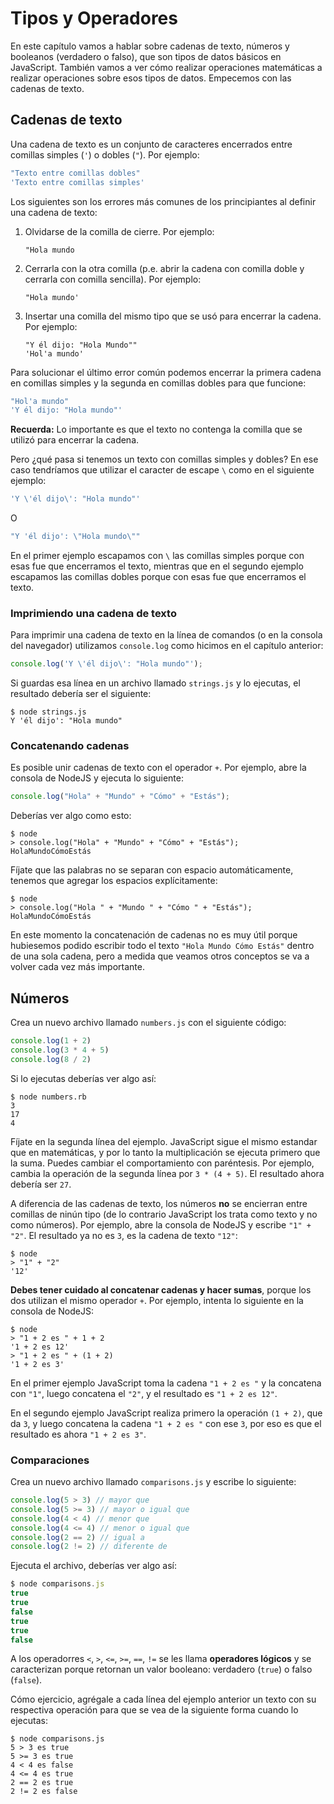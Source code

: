 # Tipos y Operadores

En este capítulo vamos a hablar sobre cadenas de texto, números y booleanos (verdadero o falso), que son tipos de datos básicos en JavaScript. También vamos a ver cómo realizar operaciones matemáticas a realizar operaciones sobre esos tipos de datos. Empecemos con las cadenas de texto.

## Cadenas de texto

Una cadena de texto es un conjunto de caracteres encerrados entre comillas simples (`'`) o dobles (`"`). Por ejemplo:

```js
"Texto entre comillas dobles"
'Texto entre comillas simples'
```

Los siguientes son los errores más comunes de los principiantes al definir una cadena de texto:

1. Olvidarse de la comilla de cierre. Por ejemplo:
   ```
   "Hola mundo
   ```
2. Cerrarla con la otra comilla (p.e. abrir la cadena con comilla doble y cerrarla con comilla sencilla). Por ejemplo:
   ```
   "Hola mundo'
   ```
3. Insertar una comilla del mismo tipo que se usó para encerrar la cadena. Por ejemplo:
   ```
   "Y él dijo: "Hola Mundo""
   'Hol'a mundo'
   ```

Para solucionar el último error común podemos encerrar la primera cadena en comillas simples y la segunda en comillas dobles para que funcione:

```js
"Hol'a mundo"
'Y él dijo: "Hola mundo"'
```

**Recuerda:** Lo importante es que el texto no contenga la comilla que se utilizó para encerrar la cadena.

Pero ¿qué pasa si tenemos un texto con comillas simples y dobles? En ese caso tendríamos que utilizar el caracter de escape `\` como en el siguiente ejemplo:

```js
'Y \'él dijo\': "Hola mundo"'
```

O

```js
"Y 'él dijo': \"Hola mundo\""
```

En el primer ejemplo escapamos con `\` las comillas simples porque con esas fue que encerramos el texto, mientras que en el segundo ejemplo escapamos las comillas dobles porque con esas fue que encerramos el texto.

### Imprimiendo una cadena de texto

Para imprimir una cadena de texto en la línea de comandos (o en la consola del navegador) utilizamos `console.log` como hicimos en el capítulo anterior:

```js
console.log('Y \'él dijo\': "Hola mundo"');
```

Si guardas esa línea en un archivo llamado `strings.js` y lo ejecutas, el resultado debería ser el siguiente:

```
$ node strings.js
Y 'él dijo': "Hola mundo"
```

### Concatenando cadenas

Es posible unir cadenas de texto con el operador `+`. Por ejemplo, abre la consola de NodeJS y ejecuta lo siguiente:

```js
console.log("Hola" + "Mundo" + "Cómo" + "Estás");
```

Deberías ver algo como esto:

```
$ node
> console.log("Hola" + "Mundo" + "Cómo" + "Estás");
HolaMundoCómoEstás
```

Fíjate que las palabras no se separan con espacio automáticamente, tenemos que agregar los espacios explícitamente:

```
$ node
> console.log("Hola " + "Mundo " + "Cómo " + "Estás");
HolaMundoCómoEstás
```

En este momento la concatenación de cadenas no es muy útil porque hubiesemos podido escribir todo el texto `"Hola Mundo Cómo Estás"` dentro de una sola cadena, pero a medida que veamos otros conceptos se va a volver cada vez más importante.

## Números

Crea un nuevo archivo llamado `numbers.js` con el siguiente código:

```js
console.log(1 + 2)
console.log(3 * 4 + 5)
console.log(8 / 2)
```

Si lo ejecutas deberías ver algo así:

```
$ node numbers.rb
3
17
4
```

Fíjate en la segunda línea del ejemplo. JavaScript sigue el mismo estandar que en matemáticas, y por lo tanto la multiplicación se ejecuta primero que la suma. Puedes cambiar el comportamiento con paréntesis. Por ejemplo, cambia la operación de la segunda línea por `3 * (4 + 5)`. El resultado ahora debería ser `27`.

A diferencia de las cadenas de texto, los números **no** se encierran entre comillas de ninún tipo (de lo contrario JavaScript los trata como texto y no como números). Por ejemplo, abre la consola de NodeJS y escribe `"1" + "2"`. El resultado ya no es `3`, es la cadena de texto `"12"`:

```
$ node
> "1" + "2"
'12'
```

**Debes tener cuidado al concatenar cadenas y hacer sumas**, porque los dos utilizan el mismo operador `+`. Por ejemplo, intenta lo siguiente en la consola de NodeJS:

```
$ node
> "1 + 2 es " + 1 + 2
'1 + 2 es 12'
> "1 + 2 es " + (1 + 2)
'1 + 2 es 3'
```

En el primer ejemplo JavaScript toma la cadena `"1 + 2 es "` y la concatena con `"1"`, luego concatena el `"2"`, y el resultado es `"1 + 2 es 12"`.

En el segundo ejemplo JavaScript realiza primero la operación `(1 + 2)`, que da `3`, y luego concatena la cadena `"1 + 2 es "` con ese `3`, por eso es que el resultado es ahora `"1 + 2 es 3"`.

### Comparaciones

Crea un nuevo archivo llamado `comparisons.js` y escribe lo siguiente:

```js
console.log(5 > 3) // mayor que
console.log(5 >= 3) // mayor o igual que
console.log(4 < 4) // menor que
console.log(4 <= 4) // menor o igual que
console.log(2 == 2) // igual a
console.log(2 != 2) // diferente de
```

Ejecuta el archivo, deberías ver algo así:

```js
$ node comparisons.js
true
true
false
true
true
false
```

A los operadorres `<`, `>`, `<=`, `>=`, `==`, `!=` se les llama **operadores lógicos** y se caracterizan porque retornan un valor booleano: verdadero (`true`) o falso (`false`).

Cómo ejercicio, agrégale a cada línea del ejemplo anterior un texto con su respectiva operación para que se vea de la siguiente forma cuando lo ejecutas:

```
$ node comparisons.js
5 > 3 es true
5 >= 3 es true
4 < 4 es false
4 <= 4 es true
2 == 2 es true
2 != 2 es false
```

